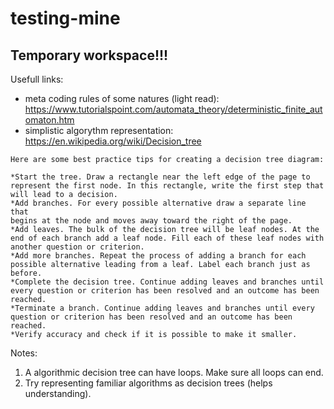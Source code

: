 # testing-mine

## Temporary workspace!!!

Usefull links:
- meta coding rules of some natures (light read): https://www.tutorialspoint.com/automata_theory/deterministic_finite_automaton.htm
- simplistic algorythm representation: https://en.wikipedia.org/wiki/Decision_tree

```
Here are some best practice tips for creating a decision tree diagram:

*Start the tree. Draw a rectangle near the left edge of the page to 
represent the first node. In this rectangle, write the first step that 
will lead to a decision.
*Add branches. For every possible alternative draw a separate line that 
begins at the node and moves away toward the right of the page. 
*Add leaves. The bulk of the decision tree will be leaf nodes. At the 
end of each branch add a leaf node. Fill each of these leaf nodes with 
another question or criterion.
*Add more branches. Repeat the process of adding a branch for each 
possible alternative leading from a leaf. Label each branch just as before.
*Complete the decision tree. Continue adding leaves and branches until 
every question or criterion has been resolved and an outcome has been reached.
*Terminate a branch. Continue adding leaves and branches until every 
question or criterion has been resolved and an outcome has been reached.
*Verify accuracy and check if it is possible to make it smaller.
```
Notes:
1. A algorithmic decision tree can have loops. Make sure all loops can end.
2. Try representing familiar algorithms as decision trees (helps understanding).
